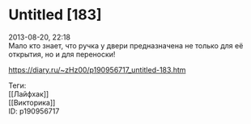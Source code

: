 Untitled [183]
===============

   
 2013-08-20, 22:18   
  Мало кто знает, что ручка у двери предназначена не только для её открытия, но и для переноски!   
    
 <https://diary.ru/~zHz00/p190956717_untitled-183.htm>   
   
 Теги:   
 [[Лайфхак]]   
 [[Викторика]]   
 ID: p190956717